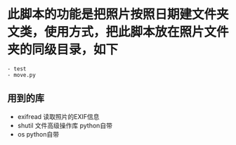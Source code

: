 # 此脚本的功能是把照片按照日期建文件夹文类，使用方式，把此脚本放在照片文件夹的同级目录，如下
    - test
    - move.py


## 用到的库
 - exifread 读取照片的EXIF信息
 - shutil 文件高级操作库 python自带
 - os python自带